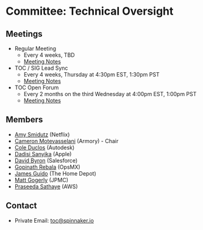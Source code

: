 # Committee: Technical Oversight

## Meetings

* Regular Meeting
  * Every 4 weeks, TBD
  * [Meeting Notes](https://docs.google.com/document/d/1PxIA1XE3nzqLykOFW-AqdU5u9F8cFh3jDvUA41P2cUM/edit#heading=h.6f8ltgro4ste)
* TOC / SIG Lead Sync
  * Every 4 weeks, Thursday at 4:30pm EST, 1:30pm PST
  * [Meeting Notes](https://docs.google.com/document/d/1osLpRlFUHKokCsxFT7GjEXI2Lq-D10ifSV-o0LXOYdo/edit?usp=sharing)
* TOC Open Forum
  * Every 2 months on the third Wednesday at 4:00pm EST, 1:00pm PST
  * [Meeting Notes](https://docs.google.com/document/d/1bDhpOv7zFazL9K4KqoWed5SpnH5b7qEKdHiibEVjp_A/edit?usp=sharing)

## Members

<!-- When updating this list, make sure to also update CODEOWNERS -->

* [Amy Smidutz](https://github.com/asmidutz) (Netflix)
* [Cameron Motevasselani](https://github.com/link108) (Armory) - Chair
* [Cole Duclos](https://github.com/coleduclos) (Autodesk)
* [Dadisi Sanyika](https://github.com/dsanyika) (Apple)
* [David Byron](https://github.com/dbyron-sf) (Salesforce)
* [Gopinath Rebala](https://github.com/rebala) (OpsMX)
* [James Guido](https://github.com/guido9j) (The Home Depot)
* [Matt Gogerly](https://github.com/mattgogerly) (JPMC)
* [Praseeda Sathaye](https://github.com/praseedasathaye) (AWS)

## Contact

* Private Email: [toc@spinnaker.io](mailto:toc@spinnaker.io)

